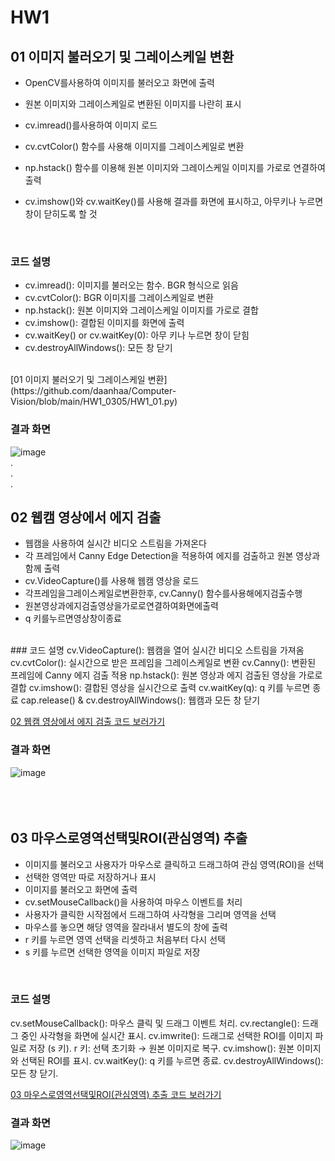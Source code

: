 # HW1
## 01 이미지 불러오기 및 그레이스케일 변환
- OpenCV를사용하여 이미지를 불러오고 화면에 출력
- 원본 이미지와 그레이스케일로 변환된 이미지를 나란히 표시

- cv.imread()를사용하여 이미지 로드
- cv.cvtColor() 함수를 사용해 이미지를 그레이스케일로 변환
- np.hstack() 함수를 이용해 원본 이미지와 그레이스케일 이미지를 가로로 연결하여 출력
- cv.imshow()와 cv.waitKey()를 사용해 결과를 화면에 표시하고, 아무키나 누르면 창이 닫히도록 할 것
<br>

### 코드 설명
- cv.imread(): 이미지를 불러오는 함수. BGR 형식으로 읽음  
- cv.cvtColor(): BGR 이미지를 그레이스케일로 변환  
- np.hstack(): 원본 이미지와 그레이스케일 이미지를 가로로 결합  
- cv.imshow(): 결합된 이미지를 화면에 출력  
- cv.waitKey() or cv.waitKey(0): 아무 키나 누르면 창이 닫힘  
- cv.destroyAllWindows(): 모든 창 닫기
<br>
[01 이미지 불러오기 및 그레이스케일 변환](https://github.com/daanhaa/Computer-Vision/blob/main/HW1_0305/HW1_01.py)


### 결과 화면
![image](https://github.com/user-attachments/assets/5371a7d3-725d-4b4b-9fd8-e91951dbcf6e)  
.  
.  
.  

## 02 웹캠 영상에서 에지 검출
- 웹캠을 사용하여 실시간 비디오 스트림을 가져온다
- 각 프레임에서 Canny Edge Detection을 적용하여 에지를 검출하고 원본 영상과 함께 출력
- cv.VideoCapture()를 사용해 웹캠 영상을 로드
- 각프레임을그레이스케일로변환한후, cv.Canny() 함수를사용해에지검출수행
- 원본영상과에지검출영상을가로로연결하여화면에출력
- q 키를누르면영상창이종료

<br>
### 코드 설명
cv.VideoCapture(): 웹캠을 열어 실시간 비디오 스트림을 가져옴  
cv.cvtColor(): 실시간으로 받은 프레임을 그레이스케일로 변환  
cv.Canny(): 변환된 프레임에 Canny 에지 검출 적용  
np.hstack(): 원본 영상과 에지 검출된 영상을 가로로 결합  
cv.imshow(): 결합된 영상을 실시간으로 출력  
cv.waitKey(q): q 키를 누르면 종료  
cap.release() & cv.destroyAllWindows(): 웹캠과 모든 창 닫기

[02 웹캠 영상에서 에지 검출 코드 보러가기](https://github.com/daanhaa/Computer-Vision/blob/main/HW1_0305/HW1_02.py)
<br>
### 결과 화면
![image](https://github.com/user-attachments/assets/a5ca0608-07dc-42ee-82b3-bf74f815f420)  
<br>
<br>
<br>
## 03 마우스로영역선택및ROI(관심영역) 추출
- 이미지를 불러오고 사용자가 마우스로 클릭하고 드래그하여 관심 영역(ROI)을 선택
- 선택한 영역만 따로 저장하거나 표시
- 이미지를 불러오고 화면에 출력
- cv.setMouseCallback()을 사용하여 마우스 이벤트를 처리
- 사용자가 클릭한 시작점에서 드래그하여 사각형을 그리며 영역을 선택
- 마우스를 놓으면 해당 영역을 잘라내서 별도의 창에 출력
- r 키를 누르면 영역 선택을 리셋하고 처음부터 다시 선택
- s 키를 누르면 선택한 영역을 이미지 파일로 저장
<br>


### 코드 설명
cv.setMouseCallback(): 마우스 클릭 및 드래그 이벤트 처리.
cv.rectangle(): 드래그 중인 사각형을 화면에 실시간 표시.
cv.imwrite(): 드래그로 선택한 ROI를 이미지 파일로 저장 (s 키).
r 키: 선택 초기화 → 원본 이미지로 복구.
cv.imshow(): 원본 이미지와 선택된 ROI를 표시.
cv.waitKey(): q 키를 누르면 종료.
cv.destroyAllWindows(): 모든 창 닫기.  

[03 마우스로영역선택및ROI(관심영역) 추출 코드 보러가기](https://github.com/daanhaa/Computer-Vision/blob/main/HW1_0305/HW1_03.py)
<br>
### 결과 화면
![image](https://github.com/user-attachments/assets/09d29429-075d-45bb-afa5-54f078c4a43b)
